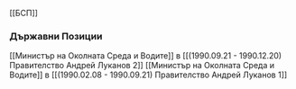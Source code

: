 [[БСП]]

### Държавни Позиции
[[Министър на Околната Среда и Водите]] в [[(1990.09.21 - 1990.12.20) Правителство Андрей Луканов 2]]
[[Министър на Околната Среда и Водите]] в [[(1990.02.08 - 1990.09.21) Правителство Андрей Луканов 1]]